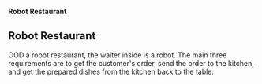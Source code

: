 **Robot Restaurant**

## Robot Restaurant
OOD a robot restaurant, the waiter inside is a robot. The main three requirements are to get the customer's order, send the order to the kitchen, and get the prepared dishes from the kitchen back to the table.

